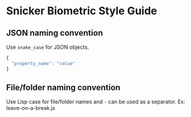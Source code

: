 # Snicker Biometric Style Guide

## JSON naming convention

Use `snake_case` for JSON objects.

```js
{
  "property_name": "value"
}
```

## File/folder naming convention

Use Lisp case for file/folder names and `-` can be used as a separator.
Ex: leave-on-a-break.js
